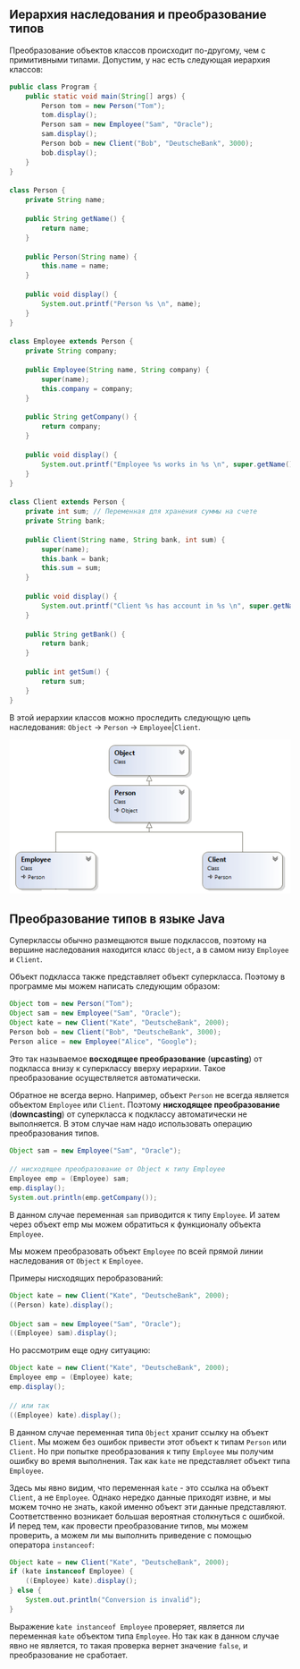 ## Иерархия наследования и преобразование типов
Преобразование объектов классов происходит по-другому, чем с примитивными типами. Допустим, у нас есть следующая иерархия классов:

```java
public class Program {
    public static void main(String[] args) {
        Person tom = new Person("Tom");
        tom.display();
        Person sam = new Employee("Sam", "Oracle");
        sam.display();
        Person bob = new Client("Bob", "DeutscheBank", 3000);
        bob.display();
    }
}

class Person {
    private String name;

    public String getName() {
        return name;
    }

    public Person(String name) {
        this.name = name;
    }

    public void display() {
        System.out.printf("Person %s \n", name);
    }
}

class Employee extends Person {
    private String company;

    public Employee(String name, String company) {
        super(name);
        this.company = company;
    }

    public String getCompany() {
        return company;
    }

    public void display() {
        System.out.printf("Employee %s works in %s \n", super.getName(), company);
    }
}

class Client extends Person {
    private int sum; // Переменная для хранения суммы на счете
    private String bank;

    public Client(String name, String bank, int sum) {
        super(name);
        this.bank = bank;
        this.sum = sum;
    }

    public void display() {
        System.out.printf("Client %s has account in %s \n", super.getName(), bank);
    }

    public String getBank() {
        return bank;
    }

    public int getSum() {
        return sum;
    }
}
```

В этой иерархии классов можно проследить следующую цепь наследования: `Object` -> `Person` -> `Employee`|`Client`.

![hierarhy classes](res/img/java/oop/hierarhy-classes.png)


## Преобразование типов в языке Java
Суперклассы обычно размещаются выше подклассов, поэтому на вершине наследования находится класс `Object`, а в самом низу `Employee` и `Client`.

Объект подкласса также представляет объект суперкласса. Поэтому в программе мы можем написать следующим образом:

```java
Object tom = new Person("Tom");
Object sam = new Employee("Sam", "Oracle");
Object kate = new Client("Kate", "DeutscheBank", 2000);
Person bob = new Client("Bob", "DeutscheBank", 3000);
Person alice = new Employee("Alice", "Google");
```

Это так называемое **восходящее преобразование** (**upcasting**) от подкласса внизу к суперклассу вверху иерархии. Такое преобразование осуществляется автоматически.

Обратное не всегда верно. Например, объект `Person` не всегда является объектом `Employee` или `Client`. Поэтому **нисходящее преобразование** (**downcasting**) от суперкласса к подклассу автоматически не выполняется. В этом случае нам надо использовать операцию преобразования типов.

```java
Object sam = new Employee("Sam", "Oracle");
         
// нисходящее преобразование от Object к типу Employee
Employee emp = (Employee) sam;
emp.display();
System.out.println(emp.getCompany());
```

В данном случае переменная `sam` приводится к типу `Employee`. И затем через объект emp мы можем обратиться к функционалу объекта `Employee`.

Мы можем преобразовать объект `Employee` по всей прямой линии наследования от `Object` к `Employee`.

Примеры нисходящих перобразований:

```java
Object kate = new Client("Kate", "DeutscheBank", 2000);
((Person) kate).display();
         
Object sam = new Employee("Sam", "Oracle");
((Employee) sam).display();
```

Но рассмотрим еще одну ситуацию:

```java
Object kate = new Client("Kate", "DeutscheBank", 2000);
Employee emp = (Employee) kate;
emp.display();
         
// или так
((Employee) kate).display();
```

В данном случае переменная типа `Object` хранит ссылку на объект `Client`. Мы можем без ошибок привести этот объект к типам `Person` или `Client`. Но при попытке преобразования к типу `Employee` мы получим ошибку во время выполнения. Так как `kate` не представляет объект типа `Employee`.

Здесь мы явно видим, что переменная `kate` - это ссылка на объект `Client`, а не `Employee`. Однако нередко данные приходят извне, и мы можем точно не знать, какой именно объект эти данные представляют. Соответственно возникает большая вероятная столкнуться с ошибкой. И перед тем, как провести преобразование типов, мы можем проверить, а можем ли мы выполнить приведение с помощью оператора `instanceof`:

```java
Object kate = new Client("Kate", "DeutscheBank", 2000);
if (kate instanceof Employee) {
    ((Employee) kate).display();
} else {                   
    System.out.println("Conversion is invalid");
}
```

Выражение `kate instanceof Employee` проверяет, является ли переменная `kate` объектом типа `Employee`. Но так как в данном случае явно не является, то такая проверка вернет значение `false`, и преобразование не сработает.